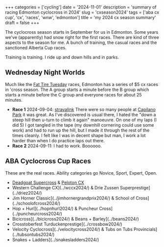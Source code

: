 +++
categories = ['cycling']
date = '2024-11-01'
description = 'summary of racing Edmonton cyclocross in 2024'
slug = 'cxseason2024'
tags = ['aba cx cup', 'cx', 'races', 'wnw', 'edmonton']
title = 'my 2024 cx season summary'
draft = false
+++

The cyclocross season starts in September for us in Edmonton. Some years we've (apparently) had snow right for the first races. There are kind of three aspects to the season for me. A bunch of training, the casual races and the sanctioned Alberta Cup races. 

Training is training. I ride up and down hills and in parks.
## Wednesday Night Worlds

Much like the [Fat Tire Tuesday](../ftt/) races, Edmonton has a series of $5 cx races in 'cross season. The A group starts a minute before the B group which starts a minute before the C group and everyone races for about 25 minutes.

* **Race 1** 2024-09-04: [stravalink](https://www.strava.com/segments/37727939) There were so many people at [Capilano Park](../capilanopark/) it was great. As I've discovered is usual there, I hated the "down a steep hill then u-turn to climb it again" manoeuvre. On one of my laps (I did 5) I got tangled in the tape (my downhill cornering could use some work) and had to run up the hill, but I made it through the rest of the times cleanly. I felt like I was in decent shape but man, I work a lot harder than when I do practice laps out there.
* **Race 2** 2024-09-11: I had to work. Boooooo.

## ABA Cyclocross Cup Races

These are the real races. Ability categories go Novice, Sport, Expert, Open.

* [Deadgoat Supercross](../deadgoat2024/) & [Peloton CX](../peloton2024/)
* Western Challenge CX](../wccx2024/) & Drie Zussen Superprestige](../driez2024/)
* Jim Horner Classic](../jimhornergrandprix2024/) & School of Cross](../schoolofcross2024/)
* Hop + Hurl](../hopnhurl2024/) & Puncheur Cross](../puncheurcross2024/)
* Bicicross](../bicicross2024/) & Beans + Barley](../beans2024/)
* Crosstoberfest Turduckenprestige](../crossbow2024/)
* Velocity Cyclocross](../velocitycross2024/) & Tubs on Tubs Provincials](../tubsontubs2024/)
* Snakes + Ladders](../snakesladders2024/)

